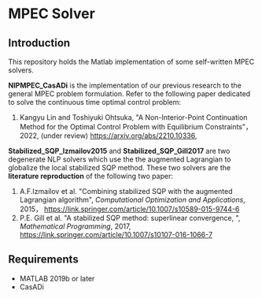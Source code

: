 # MPEC Solver

## Introduction

This repository holds the Matlab implementation of some self-written MPEC solvers. 

**NIPMPEC_CasADi** is the implementation of our previous research to the general MPEC problem formulation. Refer to the following paper dedicated to solve the continuous time optimal control problem:  

1. Kangyu Lin and Toshiyuki Ohtsuka, "A Non-Interior-Point Continuation Method for the Optimal Control Problem with Equilibrium Constraints"，2022, (under review)  <https://arxiv.org/abs/2210.10336>, 

**Stabilized_SQP_Izmailov2015** and **Stabilized_SQP_Gill2017** are two degenerate NLP solvers which use the the augmented Lagrangian to globalize the local stabilized SQP method. These two solvers are the **literature reproduction** of the following two paper:

1. A.F.Izmailov et al. "Combining stabilized SQP with the augmented Lagrangian algorithm", *Computational Optimization and Applications*, 2015， <https://link.springer.com/article/10.1007/s10589-015-9744-6>
2. P.E. Gill et al. "A stabilized SQP method: superlinear convergence, ", *Mathematical Programming*, 2017, <https://link.springer.com/article/10.1007/s10107-016-1066-7>

## Requirements

- MATLAB 2019b or later
- CasADi
